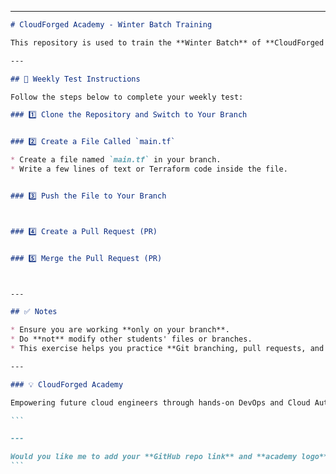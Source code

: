 

---

````markdown
# CloudForged Academy - Winter Batch Training

This repository is used to train the **Winter Batch** of **CloudForged Academy**.

---

## 📘 Weekly Test Instructions

Follow the steps below to complete your weekly test:

### 1️⃣ Clone the Repository and Switch to Your Branch


### 2️⃣ Create a File Called `main.tf`

* Create a file named `main.tf` in your branch.
* Write a few lines of text or Terraform code inside the file.


### 3️⃣ Push the File to Your Branch



### 4️⃣ Create a Pull Request (PR)


### 5️⃣ Merge the Pull Request (PR)



---

## ✅ Notes

* Ensure you are working **only on your branch**.
* Do **not** modify other students' files or branches.
* This exercise helps you practice **Git branching, pull requests, and collaboration** on GitHub.

---

### 💡 CloudForged Academy

Empowering future cloud engineers through hands-on DevOps and Cloud Automation training.

```

---

Would you like me to add your **GitHub repo link** and **academy logo** (if available) to the top of the README for a professional look?
```
